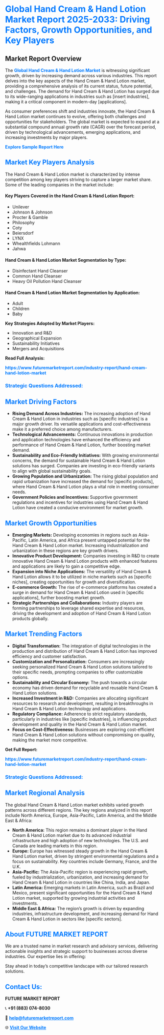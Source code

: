 <h1 style="color: #007BFF;">Global Hand Cream & Hand Lotion Market Report 2025-2033: Driving Factors, Growth Opportunities, and Key Players</h1>

<section id="overview">
<h2>Market Report Overview</h2>
<p>The <a href="https://www.futuremarketreport.com/industry-report/hand-cream-hand-lotion-market" style="color: #007BFF; text-decoration: none;"><strong>Global Hand Cream & Hand Lotion Market</strong></a> is witnessing significant growth, driven by increasing demand across various industries. This report delves into the key aspects of the Hand Cream & Hand Lotion market, providing a comprehensive analysis of its current status, future potential, and challenges. The demand for Hand Cream & Hand Lotion has surged due to its wide-ranging applications in industries such as [insert industries], making it a critical component in modern-day [applications].</p>
<p>As consumer preferences shift and industries innovate, the Hand Cream & Hand Lotion market continues to evolve, offering both challenges and opportunities for stakeholders. The global market is expected to expand at a substantial compound annual growth rate (CAGR) over the forecast period, driven by technological advancements, emerging applications, and increasing investments by major players.</p>
</section>

<section id="overview">
<p><a href="https://www.futuremarketreport.com/request-sample/reportId=31937" style="color: #007BFF; text-decoration: none;"><strong>Explore Sample Report Here</strong></a></p>
</section>

<section id="key-players">
<h2 style="color: #007BFF;">Market Key Players Analysis</h2>
<p>The Hand Cream & Hand Lotion market is characterized by intense competition among key players striving to capture a larger market share. Some of the leading companies in the market include:</p>
<h4>Key Players Covered in the Hand Cream & Hand Lotion Report:</h4>
<ul><li>Unilever</li><li>Johnson &amp; Johnson</li><li>Procter &amp; Gamble</li><li>Philosophy</li><li>Coty</li><li>Beiersdorf</li><li>LYNX</li><li>Whealthfields Lohmann</li><li>Jahwa</li></ul>
<h4>Hand Cream & Hand Lotion Market Segmentation by Type:</h4>
<ul><li>Disinfectant Hand Cleanser</li><li>Common Hand Cleanser</li><li>Heavy Oil Pollution Hand Cleanser</li></ul>

<h4>Hand Cream & Hand Lotion Market Segmentation by Application:</h4>
<ul><li>Adult</li><li>Children</li><li>Baby</li></ul>
<p><strong>Key Strategies Adopted by Market Players:</strong></p>
<ul>
<li>Innovation and R&D</li>
<li>Geographical Expansion</li>
<li>Sustainability Initiatives</li>
<li>Mergers and Acquisitions</li>
</ul>
</section>

<section>
<p><strong>Read Full Analysis: </strong></p><a href="https://www.futuremarketreport.com/industry-report/hand-cream-hand-lotion-market" style="color: #007BFF; text-decoration: none;"><strong>https://www.futuremarketreport.com/industry-report/hand-cream-hand-lotion-market</strong></a>
<h3 style="color: #007BFF;">Strategic Questions Addressed:</h3>
</section>

<section id="driving-factors">
<h2 style="color: #007BFF;">Market Driving Factors</h2>
<ul>
<li><strong>Rising Demand Across Industries:</strong> The increasing adoption of Hand Cream & Hand Lotion in industries such as [specific industries] is a major growth driver. Its versatile applications and cost-effectiveness make it a preferred choice among manufacturers.</li>
<li><strong>Technological Advancements:</strong> Continuous innovations in production and application technologies have enhanced the efficiency and performance of Hand Cream & Hand Lotion, further boosting market demand.</li>
<li><strong>Sustainability and Eco-Friendly Initiatives:</strong> With growing environmental concerns, the demand for sustainable Hand Cream & Hand Lotion solutions has surged. Companies are investing in eco-friendly variants to align with global sustainability goals.</li>
<li><strong>Growing Population and Urbanization:</strong> The rising global population and rapid urbanization have increased the demand for [specific products], where Hand Cream & Hand Lotion plays a vital role in meeting consumer needs.</li>
<li><strong>Government Policies and Incentives:</strong> Supportive government regulations and incentives for industries using Hand Cream & Hand Lotion have created a conducive environment for market growth.</li>
</ul>
</section>

<section id="growth-opportunities">
<h2 style="color: #007BFF;">Market Growth Opportunities</h2>
<ul>
<li><strong>Emerging Markets:</strong> Developing economies in regions such as Asia-Pacific, Latin America, and Africa present untapped potential for the Hand Cream & Hand Lotion market. Increasing industrialization and urbanization in these regions are key growth drivers.</li>
<li><strong>Innovative Product Development:</strong> Companies investing in R&D to create innovative Hand Cream & Hand Lotion products with enhanced features and applications are likely to gain a competitive edge.</li>
<li><strong>Expansion into Niche Applications:</strong> The versatility of Hand Cream & Hand Lotion allows it to be utilized in niche markets such as [specific niches], creating opportunities for growth and diversification.</li>
<li><strong>E-commerce Growth:</strong> The rise of e-commerce platforms has created a surge in demand for Hand Cream & Hand Lotion used in [specific applications], further boosting market growth.</li>
<li><strong>Strategic Partnerships and Collaborations:</strong> Industry players are forming partnerships to leverage shared expertise and resources, driving the development and adoption of Hand Cream & Hand Lotion products globally.</li>
</ul>
</section>

<section id="trending-factors">
<h2 style="color: #007BFF;">Market Trending Factors</h2>
<ul>
<li><strong>Digital Transformation:</strong> The integration of digital technologies in the production and distribution of Hand Cream & Hand Lotion has improved efficiency and customer satisfaction.</li>
<li><strong>Customization and Personalization:</strong> Consumers are increasingly seeking personalized Hand Cream & Hand Lotion solutions tailored to their specific needs, prompting companies to offer customizable options.</li>
<li><strong>Sustainability and Circular Economy:</strong> The push towards a circular economy has driven demand for recyclable and reusable Hand Cream & Hand Lotion solutions.</li>
<li><strong>Increased Investment in R&D:</strong> Companies are allocating significant resources to research and development, resulting in breakthroughs in Hand Cream & Hand Lotion technology and applications.</li>
<li><strong>Regulatory Compliance:</strong> Adherence to strict regulatory standards, particularly in industries like [specific industries], is influencing product development and quality in the Hand Cream & Hand Lotion market.</li>
<li><strong>Focus on Cost-Effectiveness:</strong> Businesses are exploring cost-efficient Hand Cream & Hand Lotion solutions without compromising on quality, making the market more competitive.</li>
</ul>
</section>

<section>
<p><strong>Get Full Report: </strong></p><a href="https://www.futuremarketreport.com/industry-report/hand-cream-hand-lotion-market" style="color: #007BFF; text-decoration: none;"><strong>https://www.futuremarketreport.com/industry-report/hand-cream-hand-lotion-market</strong></a>
<h3 style="color: #007BFF;">Strategic Questions Addressed:</h3>
</section>


<section id="regional-analysis">
<h2 style="color: #007BFF;">Market Regional Analysis</h2>
<p>The global Hand Cream & Hand Lotion market exhibits varied growth patterns across different regions. The key regions analyzed in this report include North America, Europe, Asia-Pacific, Latin America, and the Middle East & Africa:</p>
<ul>
<li><strong>North America:</strong> This region remains a dominant player in the Hand Cream & Hand Lotion market due to its advanced industrial infrastructure and high adoption of new technologies. The U.S. and Canada are leading markets in this region.</li>
<li><strong>Europe:</strong> Europe has witnessed steady growth in the Hand Cream & Hand Lotion market, driven by stringent environmental regulations and a focus on sustainability. Key countries include Germany, France, and the U.K.</li>
<li><strong>Asia-Pacific:</strong> The Asia-Pacific region is experiencing rapid growth, fueled by industrialization, urbanization, and increasing demand for Hand Cream & Hand Lotion in countries like China, India, and Japan.</li>
<li><strong>Latin America:</strong> Emerging markets in Latin America, such as Brazil and Mexico, present significant opportunities for the Hand Cream & Hand Lotion market, supported by growing industrial activities and investments.</li>
<li><strong>Middle East & Africa:</strong> The region’s growth is driven by expanding industries, infrastructure development, and increasing demand for Hand Cream & Hand Lotion in sectors like [specific sectors].</li>
</ul>
</section>

<footer>
<h2 style="color: #007BFF;">About FUTURE MARKET REPORT</h2>
<p>We are a trusted name in market research and advisory services, delivering actionable insights and strategic support to businesses across diverse industries. Our expertise lies in offering:</p>

<p>Stay ahead in today’s competitive landscape with our tailored research solutions.</p>

<h2 style="color: #007BFF;">Contact Us:</h2>
<p><strong>FUTURE MARKET REPORT</strong></p>
<p>📞 <strong>+91 (883) 074-8030</strong></p>
<p>📧 <strong><a href="mailto:help@futuremarketreport.com" style="color: #007BFF;">help@futuremarketreport.com</a></strong></p>
<p>🌐 <strong><a href="https://www.futuremarketreport.com/" style="color: #007BFF;">Visit Our Website</a></strong></p>
</footer>